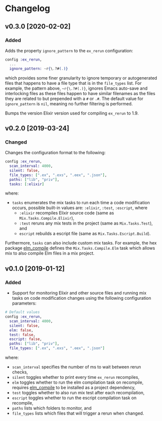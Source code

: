 # Changelog

## v0.3.0 [2020-02-02]

### Added

Adds the property `ignore_pattern` to the `ex_rerun` configuration:

```elixir
config :ex_rerun,
  ...
  ignore_pattern: ~r{\.?#(.)}
```

which provides some finer granularity to ignore temporary or autogenerated files
that happens to have a file type that is in the `file_types` list. For example,
the pattern above, `~r{\.?#(.)}`, ignores Emacs auto-save and interlocking files
as these files happen to have similar filenames as the files they are related to
but prepended with a `#` or `.#`. The default value for `ignore_pattern` is
`nil`, meaning no further filtering is performed.

Bumps the version Elixir version used for compiling `ex_rerun` to 1.9.

## v0.2.0 [2019-03-24]

### Changed

Changes the configuration format to the following:

```elixir
config :ex_rerun,
  scan_interval: 4000,
  silent: false,
  file_types: [".ex", ".exs", ".eex", ".json"],
  paths: ["lib", "priv"],
  tasks: [:elixir]
```

where:

- `tasks` enumerates the mix tasks to run each time a code modification
  occurs, possible built-in values are: `:elixir`, `:test`, `:escript`,
  where
  + `:elixir` recompiles Elixir source code (same as `Mix.Tasks.Compile.Elixir`),
  + `:test` reruns any mix tests in the project (same as `Mix.Tasks.Test`), and
  + `escript` rebuilds a escript file (same as `Mix.Tasks.Escript.Build`).

Furthermore, `tasks` can also include custom mix tasks. For example, the hex
package [elm_compile](https://hex.pm/packages/elm_compile) defines the
`Mix.Tasks.Compile.Elm` task which allows mix to also compile Elm files in a mix
project.

## v0.1.0 [2019-01-12]

### Added

- Support for monitoring Elixir and other source files and running mix tasks on
  code modification changes using the following configuration parameters:

```elixir
# Default values
config :ex_rerun,
  scan_interval: 4000,
  silent: false,
  elm: false,
  test: false,
  escript: false,
  paths: ["lib", "priv"],
  file_types: [".ex", ".exs", ".eex", ".json"]
```

where:

- `scan_interval` specifies the number of ms to wait between rerun checks,
- `silent` toggles whether to print every time `ex_rerun` recompiles,
- `elm` toggles whether to run the elm compilation task on recompile, requires
  [elm_compile](https://hex.pm/packages/elm_compile) to be installed as a
  project dependency,
- `test` toggles whether to also run mix test after each recompilation,
- `escript` toggles whether to run the escript compilation task on recompile,
- `paths` lists which folders to monitor, and
- `file_types` lists which files that will trigger a rerun when changed.
